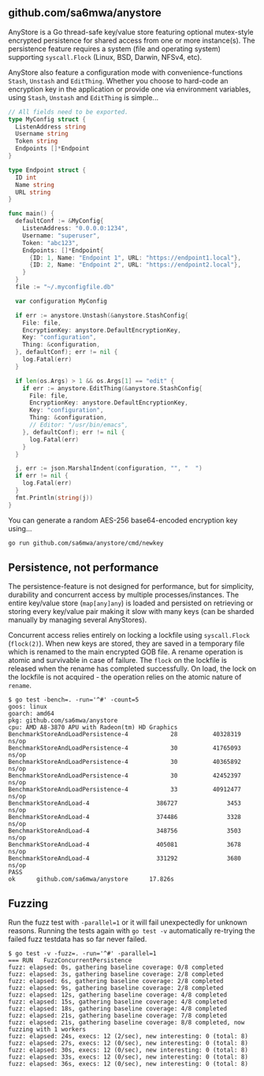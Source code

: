 ## github.com/sa6mwa/anystore

AnyStore is a Go thread-safe key/value store featuring optional mutex-style
encrypted persistence for shared access from one or more instance(s). The
persistence feature requires a system (file and operating system) supporting
`syscall.Flock` (Linux, BSD, Darwin, NFSv4, etc).

AnyStore also feature a configuration mode with convenience-functions `Stash`,
`Unstash` and `EditThing`. Whether you choose to hard-code an encryption key in
the application or provide one via environment variables, using `Stash`,
`Unstash` and `EditThing` is simple...

```go
// All fields need to be exported.
type MyConfig struct {
  ListenAddress string
  Username string
  Token string
  Endpoints []*Endpoint
}

type Endpoint struct {
  ID int
  Name string
  URL string
}

func main() {
  defaultConf := &MyConfig{
    ListenAddress: "0.0.0.0:1234",
    Username: "superuser",
    Token: "abc123",
    Endpoints: []*Endpoint{
      {ID: 1, Name: "Endpoint 1", URL: "https://endpoint1.local"},
      {ID: 2, Name: "Endpoint 2", URL: "https://endpoint2.local"},  
    }
  }
  file := "~/.myconfigfile.db"

  var configuration MyConfig

  if err := anystore.Unstash(&anystore.StashConfig{
    File: file,
    EncryptionKey: anystore.DefaultEncryptionKey,
    Key: "configuration",
    Thing: &configuration,
  }, defaultConf); err != nil {
    log.Fatal(err)
  }

  if len(os.Args) > 1 && os.Args[1] == "edit" {
    if err := anystore.EditThing(&anystore.StashConfig{
      File: file,
      EncryptionKey: anystore.DefaultEncryptionKey,
      Key: "configuration",
      Thing: &configuration,
      // Editor: "/usr/bin/emacs",
    }, defaultConf); err != nil {
      log.Fatal(err)
    }
  }

  j, err := json.MarshalIndent(configuration, "", "  ")
  if err != nil {
    log.Fatal(err)
  }
  fmt.Println(string(j))
}
```

You can generate a random AES-256 base64-encoded encryption key using...

```sh
go run github.com/sa6mwa/anystore/cmd/newkey
```

## Persistence, not performance

The persistence-feature is not designed for performance, but for simplicity,
durability and concurrent access by multiple processes/instances. The entire
key/value store (`map[any]any`) is loaded and persisted on retrieving or storing
every key/value pair making it slow with many keys (can be sharded manually
by managing several AnyStores).

Concurrent access relies entirely on locking a lockfile using `syscall.Flock`
(`flock(2)`). When new keys are stored, they are saved in a temporary file which
is renamed to the main encrypted GOB file. A rename operation is atomic and
survivable in case of failure. The `flock` on the lockfile is released when the
rename has completed successfully. On load, the lock on the lockfile is not
acquired - the operation relies on the atomic nature of `rename`.

```
$ go test -bench=. -run='^#' -count=5
goos: linux
goarch: amd64
pkg: github.com/sa6mwa/anystore
cpu: AMD A8-3870 APU with Radeon(tm) HD Graphics
BenchmarkStoreAndLoadPersistence-4            28          40328319 ns/op
BenchmarkStoreAndLoadPersistence-4            30          41765093 ns/op
BenchmarkStoreAndLoadPersistence-4            30          40365892 ns/op
BenchmarkStoreAndLoadPersistence-4            30          42452397 ns/op
BenchmarkStoreAndLoadPersistence-4            33          40912477 ns/op
BenchmarkStoreAndLoad-4                   386727              3453 ns/op
BenchmarkStoreAndLoad-4                   374486              3328 ns/op
BenchmarkStoreAndLoad-4                   348756              3503 ns/op
BenchmarkStoreAndLoad-4                   405081              3678 ns/op
BenchmarkStoreAndLoad-4                   331292              3680 ns/op
PASS
ok      github.com/sa6mwa/anystore      17.826s
```

## Fuzzing

Run the fuzz test with `-parallel=1` or it will fail unexpectedly for unknown
reasons. Running the tests again with `go test -v` automatically re-trying the
failed fuzz testdata has so far never failed.

```
$ go test -v -fuzz=. -run='^#' -parallel=1
=== RUN   FuzzConcurrentPersistence
fuzz: elapsed: 0s, gathering baseline coverage: 0/8 completed
fuzz: elapsed: 3s, gathering baseline coverage: 2/8 completed
fuzz: elapsed: 6s, gathering baseline coverage: 2/8 completed
fuzz: elapsed: 9s, gathering baseline coverage: 2/8 completed
fuzz: elapsed: 12s, gathering baseline coverage: 4/8 completed
fuzz: elapsed: 15s, gathering baseline coverage: 4/8 completed
fuzz: elapsed: 18s, gathering baseline coverage: 4/8 completed
fuzz: elapsed: 21s, gathering baseline coverage: 7/8 completed
fuzz: elapsed: 21s, gathering baseline coverage: 8/8 completed, now fuzzing with 1 workers
fuzz: elapsed: 24s, execs: 12 (2/sec), new interesting: 0 (total: 8)
fuzz: elapsed: 27s, execs: 12 (0/sec), new interesting: 0 (total: 8)
fuzz: elapsed: 30s, execs: 12 (0/sec), new interesting: 0 (total: 8)
fuzz: elapsed: 33s, execs: 12 (0/sec), new interesting: 0 (total: 8)
fuzz: elapsed: 36s, execs: 12 (0/sec), new interesting: 0 (total: 8)
```
